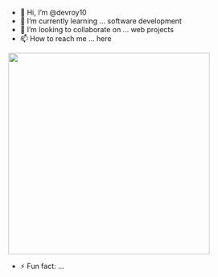 - 👋 Hi, I’m @devroy10
- 🌱 I’m currently learning ... software development
- 💞️ I’m looking to collaborate on ... web projects
- 📫 How to reach me ... here
<p>
  <img src="https://api.vaunt.dev/v1/github/entities/USERNAME/achievements?format=svg&limit=3" width="400" />
</p>

- ⚡ Fun fact: ...


<!---
devroy10/devroy10 is a ✨ special ✨ repository because its `README.md` (this file) appears on your GitHub profile.
You can click the Preview link to take a look at your changes.
--->
